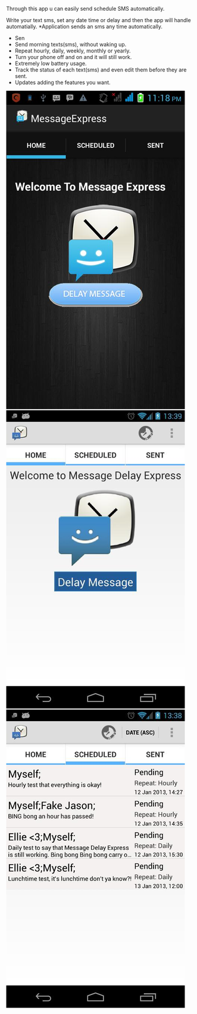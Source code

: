 Through this app  u can easily send schedule SMS automatically.

Write your text sms, set any date time or delay and then the app will handle automatially.
*Application sends an sms any time automatically.
* Sen
* Send morning texts(sms), without waking up.
* Repeat hourly, daily, weekly, monthly or yearly.
* Turn your phone off and on and it will still work.
* Extremely low battery usage.
* Track the status of each text(sms) and even edit them before they are sent.
* Updates adding the features you want.

![alt text](https://github.com/ghalib2021/Message-Express/blob/master/screen-0.jpg)
![alt text](https://github.com/ghalib2021/Message-Express/blob/master/screen-1.jpg)
![alt text](https://github.com/ghalib2021/Message-Express/blob/master/screen-2.jpg)

